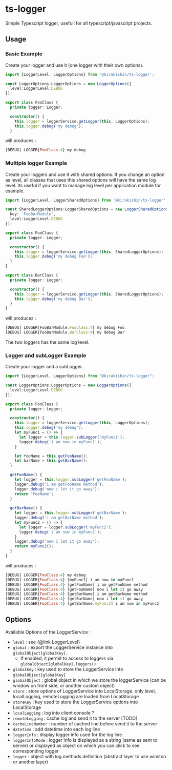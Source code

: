 # ts-logger

Simple Typescript logger, usefull for all typescript/javascript projects.

## Usage

### Basic Example

Create your logger and use it (one logger with their own options).

```typescript
import {LoggerLevel, LoggerOptions} from '@kirakishin/ts-logger';

const LoggerOptions:LoggerOptions = new LoggerOptions({
  level:LoggerLevel.DEBUG
});

export class FooClass {
  private logger: Logger;

  constructor() {
    this.logger = loggerService.getLogger(this, LoggerOptions);
    this.logger.debug('my debug');
  }
```
will produces :
```javascript
[DEBUG] LOGGER{FooClass:4} my debug
```


### Multiple logger Example

Create your loggers and use it with shared options.
If you change an option as level, all classes that uses this shared options will have the same log level.
Its useful if you want to manage log level per application module for example.

```typescript
import {LoggerLevel, LoggerSharedOptions} from '@kirakishin/ts-logger';

const SharedLoggerOptions:LoggerSharedOptions = new LoggerSharedOptions({
  key: 'FooBarModule',
  level:LoggerLevel.DEBUG
});

export class FooClass {
  private logger: Logger;

  constructor() {
    this.logger = loggerService.getLogger(this, SharedLoggerOptions);
    this.logger.debug('my debug Foo');
  }
}

export class BarClass {
  private logger: Logger;

  constructor() {
    this.logger = loggerService.getLogger(this, SharedLoggerOptions);
    this.logger.debug('my debug Bar');
  }
}
```
will produces :
```javascript
[DEBUG] LOGGER{FooBarModule.FooClass:4} my debug Foo
[DEBUG] LOGGER{FooBarModule.BarClass:4} my debug Bar
```

The two loggers has the same log level.


### Logger and subLogger Example

Create your logger and a subLogger.

```typescript
import {LoggerLevel, LoggerOptions} from "@kirakishin/ts-logger";

const LoggerOptions:LoggerOptions = new LoggerOptions({
  level:LoggerLevel.DEBUG
});

export class FooClass {
  private logger: Logger;

  constructor() {
    this.logger = loggerService.getLogger(this, LoggerOptions);
    this.logger.debug('my debug');
    let myFunc1 = () => {
      let logger = this.logger.subLogger('myFunc1');
      logger.debug('i am now in myFunc1');
    }

    let fooName = this.getFooName();
    let barName = this.getBarName();
  }

  getFooName() {
    let logger = this.logger.subLogger('getFooName');
    logger.debug('i am getFooName method');
    logger.debug('now i let it go away');
    return 'FooName';
  }
  
  getBarName() {
    let logger = this.logger.subLogger('getBarName');
    logger.debug('i am getBarName method');
    let myFunc2 = () => {
      let logger = logger.subLogger('myFunc2');
      logger.debug('i am now in myFunc2');
    }
    logger.debug('now i let it go away');
    return myFunc2();
  }
}
```
will produces :
```javascript
[DEBUG] LOGGER{FooClass:4} my debug
[DEBUG] LOGGER{FooClass:4} [myFunc1] i am now in myFunc1
[DEBUG] LOGGER{FooClass:4} [getFooName] i am getFooName method
[DEBUG] LOGGER{FooClass:4} [getFooName] now i let it go away
[DEBUG] LOGGER{FooClass:4} [getBarName] i am getBarName method
[DEBUG] LOGGER{FooClass:4} [getBarName] now i let it go away
[DEBUG] LOGGER{FooClass:4} [getBarName.myFunc2] i am now in myFunc2
```

## Options

Available Options of the LoggerService :
 * `level` : see {@link LoggerLevel}
 * `global` : export the LoggerService instance into `globalObject[globalKey]`.
   * If enabled, it permit to access to loggers via `globalObject[globalKey].loggers()`
 * `globalKey` : key used to store the LoggerService into `globalObject[globalKey]`
 * `globalObject` : global object in which we store the loggerService
 (can be window on front side, or another custom object)
 * `store` : store options of LoggerService into LocalStorage.
 only level, localLogging, remoteLogging are loaded from LocalStorage
 * `storeKey` : key used to store the LoggerService options into LocalStorage
 * `localLogging` : log into client console ?
 * `remoteLogging` : cache log and send it to the server [TODO]
 * `cacheLineNumber` : number of cached line before send it to the server
 * `datetime` : add datetime into each log line
 * `loggerInfo` : display logger info used for the log line
 * `loggerInfoMode` : logger info is displayed as a string (same as sent to server) or displayed as object on which you can click to see corresponding logger
 * `logger` : object with log methods definition (abstract layer to use winston or another layer)